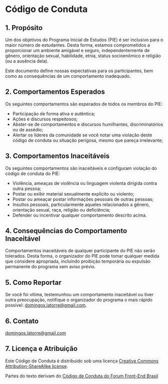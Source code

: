 # Código de Conduta

## 1. Propósito

Um dos objetivos do Programa Inicial de Estudos (PIE) é ser inclusivo para o maior número de estudantes. Desta forma, estamos comprometidos a proporcionar um ambiente amigável e seguro, independentemente de gênero, orientação sexual, habilidade, etnia, status socioenômico e religião (ou a ausência dela).

Este documento define nossas expectativas para os participantes, bem como as consequências de um comportamento inadequado.

## 2. Comportamentos Esperados
Os seguintes comportamentos são esperados de todos os membros do PIE:

- Participação de forma ativa e autêntica;
- Ações e discursos respeitosos;
- Abster-se de comportamentos e discursos humilhantes, discriminatórios ou de assédio;
- Alertar os líderes da comunidade se você notar uma violação deste código de conduta ou situação perigosa, mesmo que pareça irrelevante;

## 3. Comportamentos Inaceitáveis

Os seguintes comportamentos são inaceitáveis e configuram violação do código de conduta do PIE:
 
- Violência, ameaças de violência ou linguagem violenta dirigida contra outra pessoa;
- Postar ou exibir material sexualmente explícito ou violento;
- Postar ou ameaçar postar informações pessoais de outras pessoas;
- Insultos pessoais, particularmente aqueles relacionados a gênero, orientação sexual, raça, religião ou deficiência;
- Defender ou incentivar qualquer comportamento descrito acima.

## 4. Consequências do Comportamento Inaceitável
Comportamentos inaceitáveis de qualquer participante do PIE não serão tolerados. Desta forma, o organizador do PIE pode tomar qualquer medida que considere apropriada, incluindo proibição temporária ou expulsão permanente do programa sem aviso prévio.

## 5. Como Reportar
Se você foi vítima, testemunhou um comportamento inaceitável ou tiver outra preocupação, notifique o organizador do programa o mais rápido possível: domingos.latorre@gmail.com.

## 6. Contato
domingos.latorre@gmail.com

## 7. Licença e Atribuição

Este Código de Conduta é distribuído sob uma licença [Creative Commons Attribution-ShareAlike license](https://creativecommons.org/licenses/by-sa/3.0/).

Partes do texto derivam do [Código de Conduta do Forum Front-End Brasil](https://github.com/frontendbr/forum/blob/master/CODE_OF_CONDUCT.md)